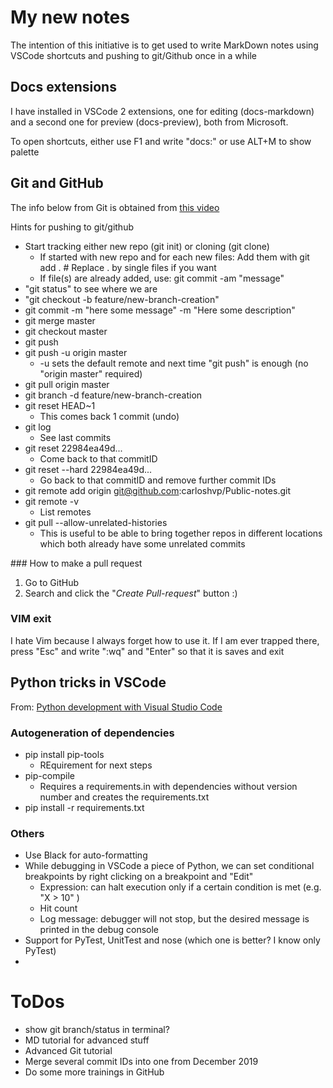 # My new notes

The intention of this initiative is to get used to write MarkDown notes using VSCode shortcuts and pushing to git/Github once in a while

## Docs extensions
I have installed in VSCode 2 extensions, one for editing (docs-markdown) and a second one for preview (docs-preview), both from Microsoft.

To open shortcuts, either use F1 and write "docs:" or use ALT+M to show palette

## Git and GitHub

The info below from Git is obtained from [this video](https://youtu.be/RGOj5yH7evk)

Hints for pushing to git/github
- Start tracking either new repo (git init) or cloning (git clone)
    - If started with new repo and for each new files: Add them with git add . # Replace . by single files if you want
    - If file(s) are already added, use: git commit -am "message" 
- "git status" to see where we are
- "git checkout -b feature/new-branch-creation"
- git commit -m "here some message" -m "Here some description"
- git merge master
- git checkout master
- git push
- git push -u origin master
    - -u sets the default remote and next time "git push" is enough (no "origin master" required)
- git pull origin master
- git branch -d feature/new-branch-creation
- git reset HEAD~1
    - This comes back 1 commit (undo)
- git log
    - See last commits
- git reset 22984ea49d...
    - Come back to that commitID
- git reset --hard 22984ea49d...
    - Go back to that commitID and remove further commit IDs
- git remote add origin git@github.com:carloshvp/Public-notes.git
- git remote -v
    - List remotes
- git pull --allow-unrelated-histories
    - This is useful to be able to bring together repos in different locations which both already have some unrelated commits


### How to make a pull request

1. Go to GitHub
1. Search and click the "*Create Pull-request*" button :)

### VIM exit
I hate Vim because I always forget how to use it. If I am ever trapped there, press "Esc" and write ":wq" and "Enter" so that it is saves and exit

## Python tricks in VSCode

From: [Python development with Visual Studio Code](https://mybuild.microsoft.com/sessions/359a2d3c-56da-4869-9b04-672ffb64c9dd?source=sessions)

### Autogeneration of dependencies

- pip install pip-tools
    - REquirement for next steps
- pip-compile
    - Requires a requirements.in with dependencies without version number and creates the requirements.txt
- pip install -r requirements.txt
 
### Others

- Use Black for auto-formatting
- While debugging in VSCode a piece of Python, we can set conditional breakpoints by right clicking on a breakpoint and "Edit"
    - Expression: can halt execution only if a certain condition is met (e.g. "X > 10" )
    - Hit count
    - Log message: debugger will not stop, but the desired message is printed in the debug console
- Support for PyTest, UnitTest and nose (which one is better? I know only PyTest)
- 

# ToDos
- show git branch/status in terminal?
- MD tutorial for advanced stuff
- Advanced Git tutorial
- Merge several commit IDs into one from December 2019
- Do some more trainings in GitHub